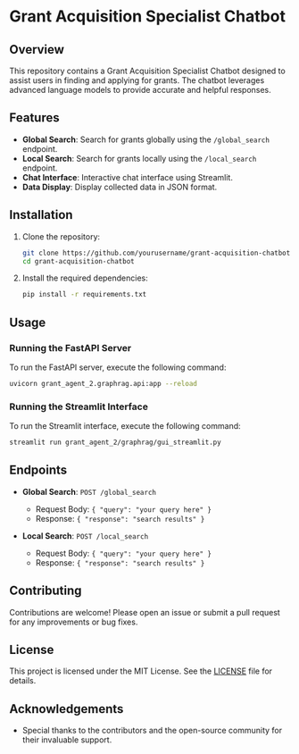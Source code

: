 # Grant Acquisition Specialist Chatbot

## Overview
This repository contains a Grant Acquisition Specialist Chatbot designed to assist users in finding and applying for grants. The chatbot leverages advanced language models to provide accurate and helpful responses.

## Features
- **Global Search**: Search for grants globally using the `/global_search` endpoint.
- **Local Search**: Search for grants locally using the `/local_search` endpoint.
- **Chat Interface**: Interactive chat interface using Streamlit.
- **Data Display**: Display collected data in JSON format.

## Installation
1. Clone the repository:
    ```bash
    git clone https://github.com/yourusername/grant-acquisition-chatbot.git
    cd grant-acquisition-chatbot
    ```

2. Install the required dependencies:
    ```bash
    pip install -r requirements.txt
    ```

## Usage
### Running the FastAPI Server
To run the FastAPI server, execute the following command:
```bash
uvicorn grant_agent_2.graphrag.api:app --reload
```

### Running the Streamlit Interface
To run the Streamlit interface, execute the following command:
```bash
streamlit run grant_agent_2/graphrag/gui_streamlit.py
```

## Endpoints
- **Global Search**: `POST /global_search`
    - Request Body: `{ "query": "your query here" }`
    - Response: `{ "response": "search results" }`

- **Local Search**: `POST /local_search`
    - Request Body: `{ "query": "your query here" }`
    - Response: `{ "response": "search results" }`

## Contributing
Contributions are welcome! Please open an issue or submit a pull request for any improvements or bug fixes.

## License
This project is licensed under the MIT License. See the [LICENSE](LICENSE) file for details.

## Acknowledgements
- Special thanks to the contributors and the open-source community for their invaluable support.

